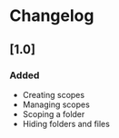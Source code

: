 # Changelog

## [1.0]

### Added

- Creating scopes
- Managing scopes
- Scoping a folder
- Hiding folders and files
